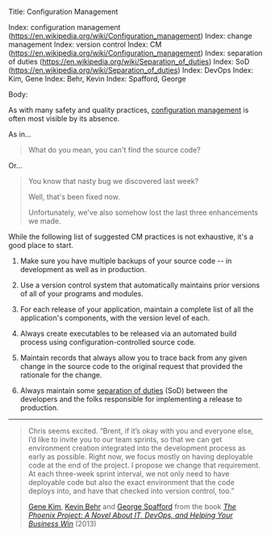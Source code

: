 Title: Configuration Management

Index: configuration management
(https://en.wikipedia.org/wiki/Configuration_management)
Index: change management
Index: version control
Index: CM (https://en.wikipedia.org/wiki/Configuration_management)
Index: separation of duties (https://en.wikipedia.org/wiki/Separation_of_duties)
Index: SoD (https://en.wikipedia.org/wiki/Separation_of_duties)
Index: DevOps
Index: Kim, Gene
Index: Behr, Kevin
Index: Spafford, George

Body:

As with many safety and quality practices, <a href="https://en.wikipedia.org/wiki/Configuration_management" class="reflink" target="ref">configuration management</a> is often most visible by its absence.

As in...

> What do you mean, you can't find the source code?

Or...

> You know that nasty bug we discovered last week?
>
> Well, that's been fixed now.
>
> Unfortunately, we've also somehow lost the last three enhancements we made.

While the following list of suggested CM practices is not exhaustive, it's a good place to start.

1. Make sure you have multiple backups of your source code -- in development as well as in production.

2.  Use a version control system that automatically maintains prior versions of all of your programs and modules.

3.  For each release of your application, maintain a complete list of all the application's components, with the version level of each.

4. Always create executables to be released via an automated build process using configuration-controlled source code.

5. Maintain records that always allow you to trace back from any given change in the source code to the original request that provided the rationale for the change.

6. Always maintain some <a href="https://en.wikipedia.org/wiki/Separation_of_duties" class="reflink" target="ref">separation of duties</a> (SoD) between the developers and the folks responsible for implementing a release to production.


----

<blockquote>
<p>
Chris seems excited. &#8220;Brent, if it&#8217;s okay with you and everyone else, I&#8217;d like to invite you to our team sprints, so that we can get environment creation integrated into the development process as early as possible. Right now, we focus mostly on having deployable code at the end of the project. I propose we change that requirement. At each three-week sprint interval, we not only need to have deployable code but also the exact environment that the code deploys into, and have that checked into version control, too.&#8221;</p>

<footer>
<a href="http://en.wikipedia.org/wiki/Gene_Kim">Gene Kim</a>, <a href="http://en.wikipedia.org/wiki/Kevin_Behr">Kevin Behr</a> and <a href="http://en.wikipedia.org/wiki/George_Spafford">George Spafford</a> from the book <cite><a href="bibliography.html#kim-et-al-2013">The Phoenix Project: A Novel About IT, DevOps, and Helping Your Business Win</a></cite> (2013)
</footer>
</blockquote>

